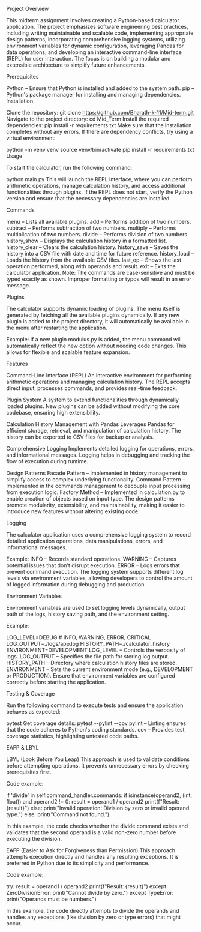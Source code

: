 Project Overview

This midterm assignment involves creating a Python-based calculator application. The project emphasizes software engineering best practices, including writing maintainable and scalable code, implementing appropriate design patterns, incorporating comprehensive logging systems, utilizing environment variables for dynamic configuration, leveraging Pandas for data operations, and developing an interactive command-line interface (REPL) for user interaction. The focus is on building a modular and extensible architecture to simplify future enhancements.

Prerequisites

Python – Ensure that Python is installed and added to the system path.
pip – Python's package manager for installing and managing dependencies.
Installation

Clone the repository:
git clone https://github.com/Bharath-k-11/Mid-term.git
Navigate to the project directory:
cd Mid_Term
Install the required dependencies:
pip install -r requirements.txt
Make sure that the installation completes without any errors. If there are dependency conflicts, try using a virtual environment:

python -m venv venv
source venv/bin/activate
pip install -r requirements.txt
Usage

To start the calculator, run the following command:

python main.py
This will launch the REPL interface, where you can perform arithmetic operations, manage calculation history, and access additional functionalities through plugins. If the REPL does not start, verify the Python version and ensure that the necessary dependencies are installed.

Commands

menu – Lists all available plugins.
add <operand1> <operand2> – Performs addition of two numbers.
subtract <operand1> <operand2> – Performs subtraction of two numbers.
multiply <operand1> <operand2> – Performs multiplication of two numbers.
divide <operand1> <operand2> – Performs division of two numbers.
history_show – Displays the calculation history in a formatted list.
history_clear – Clears the calculation history.
history_save – Saves the history into a CSV file with date and time for future reference.
history_load – Loads the history from the available CSV files.
last_op – Shows the last operation performed, along with operands and result.
exit – Exits the calculator application.
Note: The commands are case-sensitive and must be typed exactly as shown. Improper formatting or typos will result in an error message.

Plugins

The calculator supports dynamic loading of plugins. The menu itself is generated by fetching all the available plugins dynamically. If any new plugin is added to the project directory, it will automatically be available in the menu after restarting the application.

Example:
If a new plugin modulus.py is added, the menu command will automatically reflect the new option without needing code changes. This allows for flexible and scalable feature expansion.

Features

Command-Line Interface (REPL)
An interactive environment for performing arithmetic operations and managing calculation history. The REPL accepts direct input, processes commands, and provides real-time feedback.

Plugin System
A system to extend functionalities through dynamically loaded plugins. New plugins can be added without modifying the core codebase, ensuring high extensibility.

Calculation History Management with Pandas
Leverages Pandas for efficient storage, retrieval, and manipulation of calculation history. The history can be exported to CSV files for backup or analysis.

Comprehensive Logging
Implements detailed logging for operations, errors, and informational messages. Logging helps in debugging and tracking the flow of execution during runtime.

Design Patterns
Facade Pattern – Implemented in history management to simplify access to complex underlying functionality.
Command Pattern – Implemented in the commands management to decouple input processing from execution logic.
Factory Method – Implemented in calculation.py to enable creation of objects based on input type.
The design patterns promote modularity, extensibility, and maintainability, making it easier to introduce new features without altering existing code.

Logging

The calculator application uses a comprehensive logging system to record detailed application operations, data manipulations, errors, and informational messages.

Example:
INFO – Records standard operations.
WARNING – Captures potential issues that don't disrupt execution.
ERROR – Logs errors that prevent command execution.
The logging system supports different log levels via environment variables, allowing developers to control the amount of logged information during debugging and production.

Environment Variables

Environment variables are used to set logging levels dynamically, output path of the logs, history saving path, and the environment setting.

Example:

LOG_LEVEL=DEBUG # INFO, WARNING, ERROR, CRITICAL
LOG_OUTPUT=./logs/app.log
HISTORY_PATH=./calculator_history
ENVIRONMENT=DEVELOPMENT
LOG_LEVEL – Controls the verbosity of logs.
LOG_OUTPUT – Specifies the file path for storing log output.
HISTORY_PATH – Directory where calculation history files are stored.
ENVIRONMENT – Sets the current environment mode (e.g., DEVELOPMENT or PRODUCTION).
Ensure that environment variables are configured correctly before starting the application.

Testing & Coverage

Run the following command to execute tests and ensure the application behaves as expected:

pytest
Get coverage details:
pytest --pylint --cov
pylint – Linting ensures that the code adheres to Python's coding standards.
cov – Provides test coverage statistics, highlighting untested code paths.

EAFP & LBYL

LBYL (Look Before You Leap)
This approach is used to validate conditions before attempting operations. It prevents unnecessary errors by checking prerequisites first.

Code example:

if 'divide' in self.command_handler.commands:
    if isinstance(operand2, (int, float)) and operand2 != 0:
        result = operand1 / operand2
        print(f"Result: {result}")
    else:
        print("Invalid operation: Division by zero or invalid operand type.")
else:
    print("Command not found.")

In this example, the code checks whether the divide command exists and validates that the second operand is a valid non-zero number before executing the division.

EAFP (Easier to Ask for Forgiveness than Permission)
This approach attempts execution directly and handles any resulting exceptions. It is preferred in Python due to its simplicity and performance.

Code example:

try:
    result = operand1 / operand2
    print(f"Result: {result}")
except ZeroDivisionError:
    print("Cannot divide by zero.")
except TypeError:
    print("Operands must be numbers.")

In this example, the code directly attempts to divide the operands and handles any exceptions (like division by zero or type errors) that might occur.
